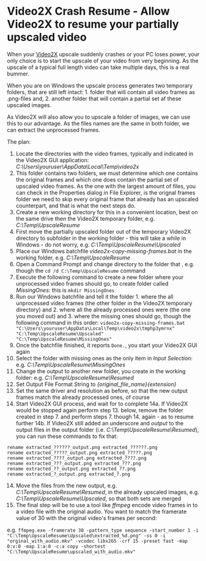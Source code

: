 # Video2X Crash Resume - Allow Video2X to resume your partially upscaled video

When your [Video2X](https://github.com/k4yt3x/video2x) upscale suddenly crashes or your PC loses power, your only choice is to start the upscale of your video from very beginning.  As the upscale of a typical full length video can take multiple days, this is a real bummer.

When you are on Windows the upscale process generates two temporary folders, that are still left intact: 1. folder that will contain all video frames as .png-files and, 2. another folder that will contain a partial set af these upscaled images.

As Video2X will also allow you to upscale a folder of images, we can use this to our advantage.  As the files names are the same in both folder, we can extract the unprocessed frames.

The plan:

1. Locate the directories with the video frames, typically and indicated in the Video2X GUI application: _C:\Users\youruser\AppData\Local\Temp\video2x_
2. This folder contains two folders, we must determine which one contains the original frames and which one does contain the partial set of upscaled video frames. As the one with the largest amount of files, you can check in the Properties dialog in File Explorer, is the orignal frames folder we need to skip every original frame that already has an upscaled counterpart, and that is what the next steps do.
3. Create a new working directory for this in a convenient location, best on the same drive then the Video2X temporary folder, e.g. _C:\Temp\UpscaleResume_
4. First move the partially upscaled folder out of the temporary Video2X directory to subfolder in the working folder - this will take a while in Windows - do not worry, e.g. _C:\Temp\UpscaleResume\Upscaled_
5. Place our Windows batchfile _video2x-copy-missing-frames.bat_ in the working folder, e.g. _C:\Temp\UpscaleResume_
6. Open a Command Prompt and change directory to the folder that , e.g. though the `cd /d C:\Temp\UpscaleResume` command
7. Execute the following command to create a new folder where your unprocessed video frames should go, to create folder called _MissingOnes_: this is `mkdir MissingOnes`
8. Run our Windows batchfile and tell it the folder 1. where the all unprocessed video frames (the other folder in the Video2X temporary directory) and 2. where all the already processed ones were (the one you moved out) and 3. where the missing ones should go, though the following command in this order: `video2x-copy-missing-frames.bat "C:\Users\youruser\AppData\Local\Temp\video2x\tmphp3ymrnx" "C:\Temp\UpscaleResume\Upscaled" "C:\Temp\UpscaleResume\MissingOnes"`
9. Once the batchfile finished, it reports `Done.`, you start your Video2X GUI again
10. Select the folder with missing ones as the only item in _Input Selection_: e.g. _C:\Temp\UpscaleResume\MissingOnes_
11. Change the output to another new folder, you create in the working folder: e.g. _C:\Temp\UpscaleResume\Resumed_
12. Set Output File Format String to _{original_file_name}{extension}_
13. Set the same driver and resolution as before, so that the new output frames match the already processed ones, of course
14. Start Video2X GUI process, and wait for to complete
14a. If Video2X would be stopped again perform step 13. below, remove the folder created in step 7. and perform steps 7. though 14. again - as to resume further
14b. If Video2X still added an underscore and _output_ to the output files in the output folder (i.e. _C:\Temp\UpscaleResume\Resumed_), you can run these commands to fix that:
```
rename extracted_??????_output.png extracted_??????.png
rename extracted_?????_output.png extracted_?????.png
rename extracted_????_output.png extracted_????.png
rename extracted_???_output.png extracted_???.png
rename extracted_??_output.png extracted_??.png
rename extracted_?_output.png extracted_?.png
```
14. Move the files from the new output, e.g. _C:\Temp\UpscaleResume\Resumed_,  in the already upscaled images, e.g. _C:\Temp\UpscaleResume\Upscaled_, so that both sets are merged
15. The final step will be to use a tool like _ffmpeg_ encode video frames in to a video file with the original audio. You want to match the framerate value of 30 with the original video's frames per second:

e.g. `ffmpeg.exe -framerate 30 -pattern_type sequence -start_number 1 -i "C:\Temp\UpscaleResume\Upscaled\extracted_%d.png" -ss 0 -i "orginal_with_audio.mkv" -vcodec libx265 -crf 15 -preset fast -map 0:v:0 -map 1:a:0 -c:a copy -shortest "C:\Temp\UpscaleResume\upscaled_with_audio.mkv"`